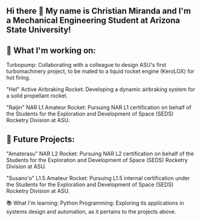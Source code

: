 ## Hi there 👋 My name is Christian Miranda and I'm a Mechanical Engineering Student at Arizona State University!


## 🚀 What I'm working on:
Turbopump: Collaborating with a colleague to design ASU's first turbomachinery project, to be mated to a liquid rocket engine (KeroLOX) for hot firing.

"Hel" Active Airbraking Rocket: Developing a dynamic airbraking system for a solid propellant rocket.

"Raijin" NAR L1 Amateur Rocket: Pursuing NAR L1 certification on behalf of the Students for the Exploration and Development of Space (SEDS) Rocketry Division at ASU.


## 🔭 Future Projects:
"Amaterasu" NAR L2 Rocket: Pursuing NAR L2 certification on behalf of the Students for the Exploration and Development of Space (SEDS) Rocketry Division at ASU.

"Susano'o" L1.5 Amateur Rocket: Pursuing L1.5 internal certification under the Students for the Exploration and Development of Space (SEDS) Rocketry Division at ASU.


📚 What I'm learning:
Python Programming: Exploring its applications in systems design and automation, as it pertains to the projects above.

















<!--
**christianmiranda-ai/christianmiranda-ai** is a ✨ _special_ ✨ repository because its `README.md` (this file) appears on your GitHub profile.

Here are some ideas to get you started:

- 🔭 I’m currently working on ...
- 🌱 I’m currently learning ...
- 👯 I’m looking to collaborate on ...
- 🤔 I’m looking for help with ...
- 💬 Ask me about ...
- 📫 How to reach me: ...
- 😄 Pronouns: ...
- ⚡ Fun fact: ...
-->
